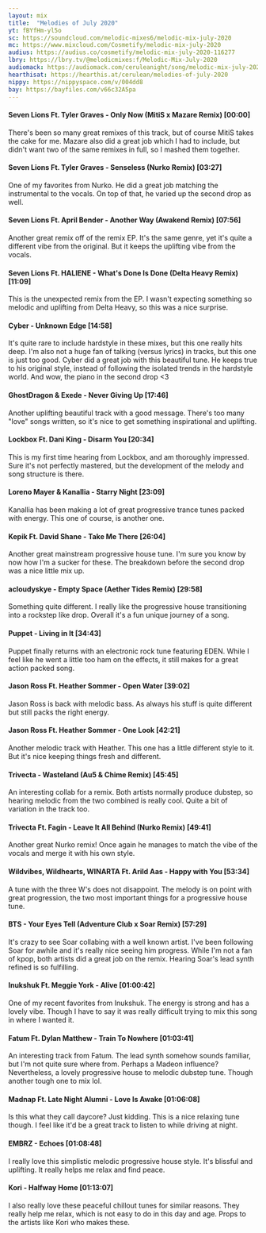 ```yaml
---
layout: mix
title:  "Melodies of July 2020"
yt: fBYfHm-yl5o
sc: https://soundcloud.com/melodic-mixes6/melodic-mix-july-2020
mc: https://www.mixcloud.com/Cosmetify/melodic-mix-july-2020
audius: https://audius.co/cosmetify/melodic-mix-july-2020-116277
lbry: https://lbry.tv/@melodicmixes:f/Melodic-Mix-July-2020
audiomack: https://audiomack.com/ceruleanight/song/melodic-mix-july-2020
hearthisat: https://hearthis.at/cerulean/melodies-of-july-2020
nippy: https://nippyspace.com/v/004dd8
bay: https://bayfiles.com/v66c32A5pa
---
```


#### Seven Lions Ft. Tyler Graves - Only Now (MitiS x Mazare Remix) [00:00]
There's been so many great remixes of this track, but of course MitiS takes the cake for me. Mazare also did a great job which I had to include, but didn't want two of the same remixes in full, so I mashed them together.

#### Seven Lions Ft. Tyler Graves - Senseless (Nurko Remix) [03:27]
One of my favorites from Nurko. He did a great job matching the instrumental to the vocals. On top of that, he varied up the second drop as well.

#### Seven Lions Ft. April Bender - Another Way (Awakend Remix) [07:56]
Another great remix off of the remix EP. It's the same genre, yet it's quite a different vibe from the original. But it keeps the uplifting vibe from the vocals.

#### Seven Lions Ft. HALIENE - What's Done Is Done (Delta Heavy Remix) [11:09]
This is the unexpected remix from the EP. I wasn't expecting something so melodic and uplifting from Delta Heavy, so this was a nice surprise.

#### Cyber - Unknown Edge [14:58]
It's quite rare to include hardstyle in these mixes, but this one really hits deep. I'm also not a huge fan of talking (versus lyrics) in tracks, but this one is just too good. Cyber did a great job with this beautiful tune. He keeps true to his original style, instead of following the isolated trends in the hardstyle world. And wow, the piano in the second drop <3

#### GhostDragon & Exede - Never Giving Up [17:46]
Another uplifting beautiful track with a good message. There's too many "love" songs written, so it's nice to get something inspirational and uplifting.

#### Lockbox Ft. Dani King - Disarm You [20:34]
This is my first time hearing from Lockbox, and am thoroughly impressed. Sure it's not perfectly mastered, but the development of the melody and song structure is there.

#### Loreno Mayer & Kanallia - Starry Night [23:09]
Kanallia has been making a lot of great progressive trance tunes packed with energy. This one of course, is another one.

#### Kepik Ft. David Shane - Take Me There [26:04]
Another great mainstream progressive house tune. I'm sure you know by now how I'm a sucker for these. The breakdown before the second drop was a nice little mix up.

#### acloudyskye - Empty Space (Aether Tides Remix) [29:58]
Something quite different. I really like the progressive house transitioning into a rockstep like drop. Overall it's a fun unique journey of a song.

#### Puppet - Living in It [34:43]
Puppet finally returns with an electronic rock tune featuring EDEN. While I feel like he went a little too ham on the effects, it still makes for a great action packed song.

#### Jason Ross Ft. Heather Sommer - Open Water [39:02]
Jason Ross is back with melodic bass. As always his stuff is quite different but still packs the right energy.

#### Jason Ross Ft. Heather Sommer - One Look [42:21]
Another melodic track with Heather. This one has a little different style to it. But it's nice keeping things fresh and different.

#### Trivecta - Wasteland (Au5 & Chime Remix) [45:45]
An interesting collab for a remix. Both artists normally produce dubstep, so hearing melodic from the two combined is really cool. Quite a bit of variation in the track too.

#### Trivecta Ft. Fagin - Leave It All Behind (Nurko Remix) [49:41]
Another great Nurko remix! Once again he manages to match the vibe of the vocals and merge it with his own style.

#### Wildvibes, Wildhearts, WINARTA Ft. Arild Aas - Happy with You [53:34]
A tune with the three W's does not disappoint. The melody is on point with great progression, the two most important things for a progressive house tune.

#### BTS - Your Eyes Tell (Adventure Club x Soar Remix) [57:29]
It's crazy to see Soar collabing with a well known artist. I've been following Soar for awhile and it's really nice seeing him progress. While I'm not a fan of kpop, both artists did a great job on the remix. Hearing Soar's lead synth refined is so fulfilling.

#### Inukshuk Ft. Meggie York - Alive [01:00:42]
One of my recent favorites from Inukshuk. The energy is strong and has a lovely vibe. Though I have to say it was really difficult trying to mix this song in where I wanted it.

#### Fatum Ft. Dylan Matthew - Train To Nowhere [01:03:41]
An interesting track from Fatum. The lead synth somehow sounds familiar, but I'm not quite sure where from. Perhaps a Madeon influence? Nevertheless, a lovely progressive house to melodic dubstep tune. Though another tough one to mix lol.

#### Madnap Ft. Late Night Alumni - Love Is Awake [01:06:08]
Is this what they call daycore? Just kidding. This is a nice relaxing tune though. I feel like it'd be a great track to listen to while driving at night.

#### EMBRZ - Echoes [01:08:48]
I really love this simplistic melodic progressive house style. It's blissful and uplifting. It really helps me relax and find peace.

#### Kori - Halfway Home [01:13:07]
I also really love these peaceful chillout tunes for similar reasons. They really help me relax, which is not easy to do in this day and age. Props to the artists like Kori who makes these.